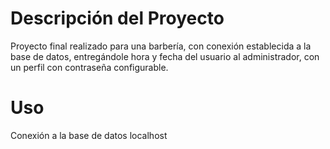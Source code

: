 <h1>Descripción del Proyecto</h1>
Proyecto final realizado para una barbería, con conexión establecida a la base de datos, entregándole hora y fecha del usuario al administrador, con un perfil con contraseña configurable.
<h1>Uso</h1>
Conexión a la base de datos localhost
